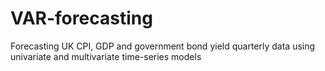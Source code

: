 # VAR-forecasting
Forecasting UK CPI, GDP and government bond yield quarterly data using univariate and multivariate time-series models
